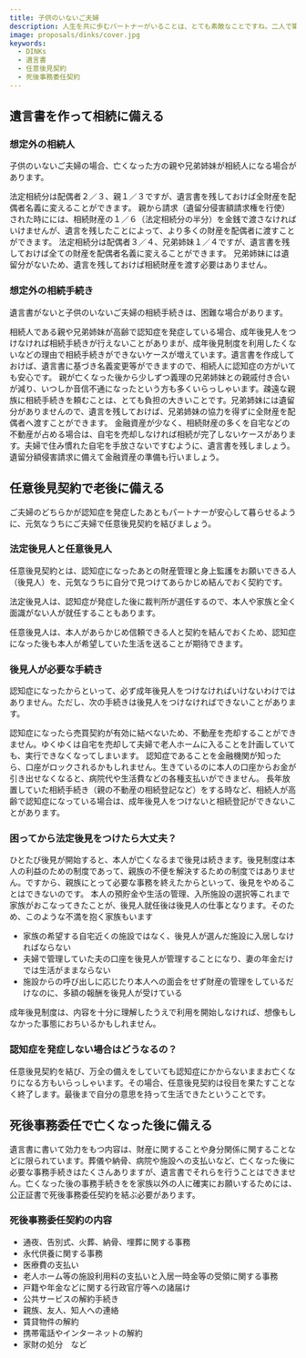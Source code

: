 ```yaml
---
title: 子供のいないご夫婦
description: 人生を共に歩むパートナーがいることは、とても素敵なことですね。二人で築いてきた財産で残されたパートナーが最後まで安心して生活できるよう、子供のいないご夫婦はとくに相続や死後事務に関してご夫婦で話し合って備えることをおすすめします。
image: proposals/dinks/cover.jpg
keywords:
  - DINKs
  - 遺言書
  - 任意後見契約
  - 死後事務委任契約
---
```


遺言書を作って相続に備える
--

### 想定外の相続人

子供のいないご夫婦の場合、亡くなった方の親や兄弟姉妹が相続人になる場合があります。

<the-media name="case1.png" caption="「相続人が配偶者と被相続人の親」の関係図" float="right" />

<the-case name="ケース１：相続人が配偶者と被相続人の親">
法定相続分は配偶者２／３、親１／３ですが、遺言書を残しておけば全財産を配偶者名義に変えることができます。
親から請求（遺留分侵害額請求権を行使）された時にには、相続財産の１／６（法定相続分の半分）を金銭で渡さなければいけませんが、遺言を残したことによって、より多くの財産を配偶者に渡すことができます。
</the-case>

<the-media name="case2.png" caption="「相続人が配偶者と被相続人の兄弟姉妹」の関係図" float="right" />

<the-case name="ケース２：相続人が配偶者と被相続人の兄弟姉妹">
法定相続分は配偶者３／４、兄弟姉妹１／４ですが、遺言書を残しておけば全ての財産を配偶者名義に変えることができます。
兄弟姉妹には遺留分がないため、遺言を残しておけば相続財産を渡す必要はありません。
</the-case>

### 想定外の相続手続き

遺言書がないと子供のいないご夫婦の相続手続きは、困難な場合があります。

<the-case name="ケース１：成年後見人をつけないと手続きができない">
相続人である親や兄弟姉妹が高齢で認知症を発症している場合、成年後見人をつけなければ相続手続きが行えないことがありまが、成年後見制度を利用したくないなどの理由で相続手続きができないケースが増えています。遺言書を作成しておけば、遺言書に基づき名義変更等ができますので、相続人に認知症の方がいても安心です。
</the-case>

<the-case name="ケース２：生前より付き合いがなく頼めない">
親が亡くなった後から少しずつ義理の兄弟姉妹との親戚付き合いが減り、いつしか音信不通になったという方も多くいらっしゃいます。疎遠な親族に相続手続きを頼むことは、とても負担の大きいことです。兄弟姉妹には遺留分がありませんので、遺言を残しておけば、兄弟姉妹の協力を得ずに全財産を配偶者へ渡すことができます。
</the-case>

<the-case name="ケース３：不動産を売却しなければ遺産分割ができない">
金融資産が少なく、相続財産の多くを自宅などの不動産が占める場合は、自宅を売却しなければ相続が完了しないケースがあります。夫婦で住み慣れた自宅を手放さないですむように、遺言書を残しましょう。遺留分額侵害請求に備えて金融資産の準備も行いましょう。
</the-case>

任意後見契約で老後に備える
--

ご夫婦のどちらかが認知症を発症したあともパートナーが安心して暮らせるように、元気なうちにご夫婦で任意後見契約を結びましょう。

### 法定後見人と任意後見人

任意後見契約とは、認知症になったあとの財産管理と身上監護をお願いできる人（後見人）を、元気なうちに自分で見つけてあらかじめ結んでおく契約です。

法定後見人は、認知症が発症した後に裁判所が選任するので、本人や家族と全く面識がない人が就任することもあります。

任意後見人は、本人があらかじめ信頼できる人と契約を結んでおくため、認知症になった後も本人が希望していた生活を送ることが期待できます。

### 後見人が必要な手続き

認知症になったからといって、必ず成年後見人をつけなければいけないわけではありません。ただし、次の手続きは後見人をつけなければできないことがあります。

<the-case name="ケース１：不動産の売却ができない">
認知症になったら売買契約が有効に結べないため、不動産を売却することができません。ゆくゆくは自宅を売却して夫婦で老人ホームに入ることを計画していても、実行できなくなってしまいます。
</the-case>

<the-case name="ケース２：預貯金の引き出しができない">
認知症であることを金融機関が知ったら、口座がロックされるかもしれません。生きているのに本人の口座からお金が引き出せなくなると、病院代や生活費などの各種支払いができません。
</the-case>

<the-case name="ケース３：相続手続きができない">
長年放置していた相続手続き（親の不動産の相続登記など）をする時など、相続人が高齢で認知症になっている場合は、成年後見人をつけないと相続登記ができないことがあります。
</the-case>

### 困ってから法定後見をつけたら大丈夫？

ひとたび後見が開始すると、本人が亡くなるまで後見は続きます。後見制度は本人の利益のための制度であって、親族の不便を解決するための制度ではありません。ですから、親族にとって必要な事務を終えたからといって、後見をやめることはできないのです。
本人の預貯金や生活の管理、入所施設の選択等これまで家族がおこなってきたことが、後見人就任後は後見人の仕事となります。そのため、このような不満を抱く家族もいます

- 家族の希望する自宅近くの施設ではなく、後見人が選んだ施設に入居しなければならない
- 夫婦で管理していた夫の口座を後見人が管理することになり、妻の年金だけでは生活がままならない
- 施設からの呼び出しに応じたり本人への面会をせず財産の管理をしているだけなのに、多額の報酬を後見人が受けている

<the-callout>
成年後見制度は、内容を十分に理解したうえで利用を開始しなければ、想像もしなかった事態におちいるかもしれません。
</the-callout>

### 認知症を発症しない場合はどうなるの？

任意後見契約を結び、万全の備えをしていても認知症にかからないままお亡くなりになる方もいらっしゃいます。その場合、任意後見契約は役目を果たすことなく終了します。最後まで自分の意思を持って生活できたということです。

死後事務委任で亡くなった後に備える
--

遺言書に書いて効力をもつ内容は、財産に関することや身分関係に関することなどに限られています。葬儀や納骨、病院や施設への支払いなど、亡くなった後に必要な事務手続きはたくさんありますが、遺言書でそれらを行うことはできません。亡くなった後の事務手続きをを家族以外の人に確実にお願いするためには、公正証書で死後事務委任契約を結ぶ必要があります。

### 死後事務委任契約の内容

- 通夜、告別式、火葬、納骨、埋葬に関する事務
- 永代供養に関する事務
- 医療費の支払い
- 老人ホーム等の施設利用料の支払いと入居一時金等の受領に関する事務
- 戸籍や年金などに関する行政官庁等への諸届け
- 公共サービスの解約手続き
- 親族、友人、知人への連絡
- 賃貸物件の解約
- 携帯電話やインターネットの解約
- 家財の処分　など
